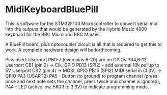 # MidiKeyboardBluePill
This is software for the STM32F103 Microcontroller to convert serial midi into the outputs that would be generated by the Hybrid Music 4000 keyboard for the BBC Micro and BBC Master.

A BluePill board, plus optocoupler circuit is all that is required to get this to work. A complete hardware design will be forthcoming.

  Pins used: Userport PB0-7 (even pins 6-20) are on GPIOs PB4,6-12
  Userport CB1 (pin 2) -> Clk, GPIO PB13  (SPI2) - add external 10k pullup to 5V
  Userport CB2 (pin 4) -> MOSI, GPIO PB15 (SPI2)
  MIDI serial in (3.3V) -> GPIO PA3  (USART2)
  PA5 - Button (to ground) to program channel (press once and next note sets the channel, press twice and channel is ignored),
  PA4 - LED (active low, 560R to 3.3V) to indicate programming mode.
